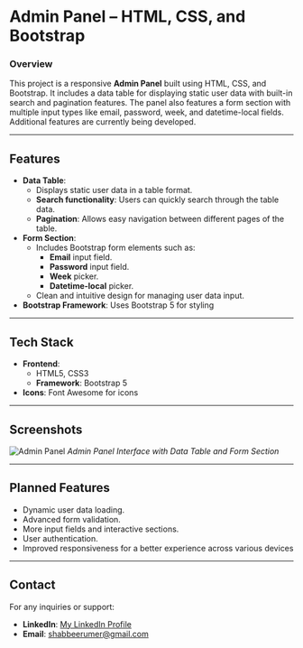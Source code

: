 
# **Admin Panel – HTML, CSS, and Bootstrap**

### **Overview**
This project is a responsive **Admin Panel** built using HTML, CSS, and Bootstrap. It includes a data table for displaying static user data with built-in search and pagination features. The panel also features a form section with multiple input types like email, password, week, and datetime-local fields. Additional features are currently being developed.

---

## **Features**
- **Data Table**:
  - Displays static user data in a table format.
  - **Search functionality**: Users can quickly search through the table data.
  - **Pagination**: Allows easy navigation between different pages of the table.
- **Form Section**:
  - Includes Bootstrap form elements such as:
    - **Email** input field.
    - **Password** input field.
    - **Week** picker.
    - **Datetime-local** picker.
  - Clean and intuitive design for managing user data input.
- **Bootstrap Framework**: Uses Bootstrap 5 for styling 

---

## **Tech Stack**
- **Frontend**: 
  - HTML5, CSS3
  - **Framework**: Bootstrap 5 
- **Icons**: Font Awesome for icons

---

## **Screenshots**

![Admin Panel](https://github.com/user-attachments/assets/e666959a-4e89-4e7a-bf78-f40db84116bd)
*Admin Panel Interface with Data Table and Form Section*

---

## **Planned Features**
- Dynamic user data loading.
- Advanced form validation.
- More input fields and interactive sections.
- User authentication.
- Improved responsiveness for a better experience across various devices

---

## **Contact**
For any inquiries or support:
- **LinkedIn**: [My LinkedIn Profile](https://linkedin.com/in/umer-shabbeer)
- **Email**: shabbeerumer@gmail.com

